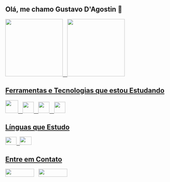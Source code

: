 ## Olá, me chamo Gustavo D'Agostin 👋
<div>
  <a href="https://github.com/GustavoDAgostinZanelato">
  <img  height="180em" src="https://github-readme-stats.vercel.app/api/top-langs/?username=GustavoDAgostinZanelato&layout=compact&theme=dracula&show_icons=true" />⠀
  <img loading="lazy" height="180em" src="https://github-readme-stats.vercel.app/api?username=GustavoDAgostinZanelato&show_icons=true&theme=dracula&include_all_commits=true&count_private=true"/>
</div>

## Ferramentas e Tecnologias que estou Estudando

<img src="https://cdn.jsdelivr.net/gh/devicons/devicon/icons/python/python-original.svg" width="40" height="40"/>⠀
<img src= "https://cdn.jsdelivr.net/gh/devicons/devicon/icons/html5/html5-plain.svg" width="35" height="35"/>⠀
<img src= "https://cdn.jsdelivr.net/gh/devicons/devicon/icons/unity/unity-original.svg" width="35" height="35"/>⠀
<img src= "https://cdn.jsdelivr.net/gh/devicons/devicon/icons/mysql/mysql-original.svg" width="35" height="35"/>

## Línguas que Estudo

<img src="https://cdn.britannica.com/82/682-004-F0B47FCB/Flag-France.jpg" width="35" height="25"/>⠀<img src="https://www.freepnglogos.com/uploads/american-flag-png/simple-american-flag-16.png" width="37" height="26"/>

## Entre em Contato
<a href = "mailto:gustavodagostinzanelato0@gmail.com"><img loading="lazy" width="90" height="25" src="https://img.shields.io/badge/Gmail-D14836?style=for-the-badge&logo=gmail&logoColor=white" target="_blank"></a>⠀
<a href="https://www.instagram.com/gustavo_dagostin/?next=%2F" target="_blank"><img loading="lazy" width="90" height="25"
src="https://img.shields.io/badge/-Instagram-%23E4405F?style=for-thebadge&logo=instagram&logoColor=white" target="_blank"></a> 


